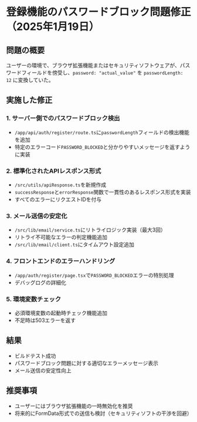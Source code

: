 # 登録機能のパスワードブロック問題修正（2025年1月19日）

## 問題の概要
ユーザーの環境で、ブラウザ拡張機能またはセキュリティソフトウェアが、パスワードフィールドを傍受し、`password: "actual_value"` を `passwordLength: 12` に変換していた。

## 実施した修正

### 1. サーバー側でのパスワードブロック検出
- `/app/api/auth/register/route.ts`に`passwordLength`フィールドの検出機能を追加
- 特定のエラーコード`PASSWORD_BLOCKED`と分かりやすいメッセージを返すように実装

### 2. 標準化されたAPIレスポンス形式
- `/src/utils/apiResponse.ts`を新規作成
- `successResponse`と`errorResponse`関数で一貫性のあるレスポンス形式を実装
- すべてのエラーにリクエストIDを付与

### 3. メール送信の安定化
- `/src/lib/email/service.ts`にリトライロジック実装（最大3回）
- リトライ不可能なエラーの判定機能追加
- `/src/lib/email/client.ts`にタイムアウト設定追加

### 4. フロントエンドのエラーハンドリング
- `/app/auth/register/page.tsx`で`PASSWORD_BLOCKED`エラーの特別処理
- デバッグログの詳細化

### 5. 環境変数チェック
- 必須環境変数の起動時チェック機能追加
- 不足時は503エラーを返す

## 結果
- ビルドテスト成功
- パスワードブロック問題に対する適切なエラーメッセージ表示
- メール送信の安定性向上

## 推奨事項
- ユーザーにはブラウザ拡張機能の一時無効化を推奨
- 将来的にFormData形式での送信も検討（セキュリティソフトの干渉を回避）